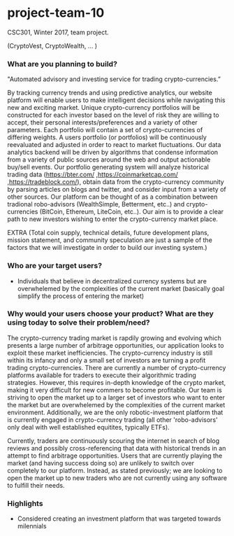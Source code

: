 # project-team-10
CSC301, Winter 2017, team project.

(CryptoVest, CryptoWealth, ... )


### What are you planning to build?

"Automated advisory and investing service for trading crypto-currencies.” 

  By tracking currency trends and using predictive analytics, our website platform will enable users to make intelligent decisions while navigating this new and exciting market.  Unique crypto-currency portfolios will be constructed for each investor based on the level of risk they are willing to accept, their personal interests/preferences and a variety of other parameters.  Each portfolio will contain a set of crypto-currencies of differing weights.  A users portfolio (or portfolios) will be continuously reevaluated and adjusted in order to react to market fluctuations.  Our data analytics backend will be driven by algorithms that condense information from a variety of public sources around the web and output actionable buy/sell events.  Our portfolio generating system will analyze historical trading data (https://bter.com/ ,https://coinmarketcap.com/ ,https://tradeblock.com/), obtain data from the crypto-currency community by parsing articles on blogs and twitter, and consider input from a variety of other sources.  Our platform can be thought of as a combination between tradional robo-advisors (WealthSimple, Betterment, etc..) and crypto-currencies (BitCoin, Ethereum, LiteCoin, etc..).  Our aim is to provide a clear path to new investors wishing to enter the crypto-currency market place.
   
   
 EXTRA (Total coin supply, technical details, future development plans, mission statement, and community speculation are just a sample of the factors that we will investigate in order to build our investing system.)

### Who are your target users?

- Individuals that believe in decentralized currency systems but are overwhelemed by the complexities of the current market
(basically goal simplify the process of entering the market)


### Why would your users choose your product? What are they using today to solve their problem/need?

  The crypto-currency trading market is rapdily growing and evolving which presents a large number of arbitrage opportunities, our application looks to exploit these market inefficiencies.  The crypto-currency industry is still within its infancy and only a small set of investors are turning a profit trading crypto-currencies. There are currently a number of crypto-currency platforms available for traders to execute their algorithmic trading strategies. However, this requires in-depth knowledge of the crypto market, making it very difficult for new commers to become profitable.  Our team is striving to open the market up to a larger set of investors who want to enter the market but are overwhelemed by the complexities of the current market environment.  Additionally, we are the only robotic-investment platform that is currently engaged in crypto-currency trading (all other 'robo-advisors' only deal with well established equitites, typically ETFs).
  
  Currently, traders are continuously scouring the internet in search of blog reviews and possibly cross-referencing that data with historical trends in an attempt to find arbitrage opportunities.  Users that are currently playing the market (and having success doing so) are unlikely to switch over completely to our platform.  Instead, as stated previously; we are looking to open the market up to new traders who are not currently using any software to fulfill their needs.
  
  
  
### Highlights

  - Considered creating an investment platform that was targeted towards milennials 

